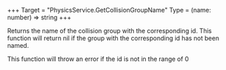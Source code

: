 +++
Target = "PhysicsService.GetCollisionGroupName"
Type = (name: number) => string
+++

Returns the name of the collision group with the corresponding id. This function will return nil if the group with the corresponding id has not been named.This function will throw an error if the id is not in the range of 0
